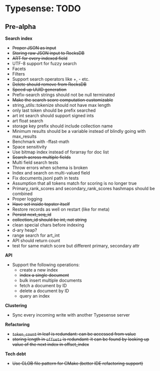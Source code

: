 # Typesense: TODO

## Pre-alpha

**Search index**

- ~~Proper JSON as input~~
- ~~Storing raw JSON input to RocksDB~~
- ~~ART for every indexed field~~
- UTF-8 support for fuzzy search
- Facets
- Filters
- Support search operators like +, - etc.
- ~~Delete should remove from RocksDB~~
- ~~Speed up UUID generation~~
- Prefix-search strings should not be null terminated
- ~~Make the search score computation customizable~~
- string_utils::tokenize should not have max length
- only last token should be prefix searched
- art int search should support signed ints
- art float search
- storage key prefix should include collection name
- Minimum results should be a variable instead of blindly going with max_results
- Benchmark with -ffast-math
- Space sensitivity
- Use bitmap index instead of forarray for doc list
- ~~Search across multiple fields~~
- Multi field search tests
- Throw errors when schema is broken
- Index and search on multi-valued field
- Fix documents.jsonl path in tests
- Assumption that all tokens match for scoring is no longer true
- Primary_rank_scores and secondary_rank_scores hashmaps should be combined
- Proper logging
- ~~Have set inside topster itself~~
- Restore records as well on restart (like for meta)
- ~~Persist next_seq_id~~
- ~~collection_id should be int, not string~~
- clean special chars before indexing
- d-ary heap?
- range search for art_int
- API should return count
- test for same match score but different primary, secondary attr

**API**

- Support the following operations:
    - create a new index
    - ~~index a single document~~
    - bulk insert multiple documents
    - fetch a document by ID
    - delete a document by ID
    - query an index       

**Clustering**

- Sync every incoming write with another Typesense server

**Refactoring**

- ~~`token_count` in leaf is redundant: can be accessed from value~~
- ~~storing length in `offsets` is redundant: it can be found by looking up value of the next index in offset_index~~

**Tech debt**

- ~~Use GLOB file pattern for CMake (better IDE refactoring support)~~